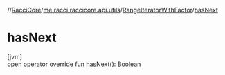 //[RacciCore](../../../index.md)/[me.racci.raccicore.api.utils](../index.md)/[RangeIteratorWithFactor](index.md)/[hasNext](has-next.md)

# hasNext

[jvm]\
open operator override fun [hasNext](has-next.md)(): [Boolean](https://kotlinlang.org/api/latest/jvm/stdlib/kotlin/-boolean/index.html)
